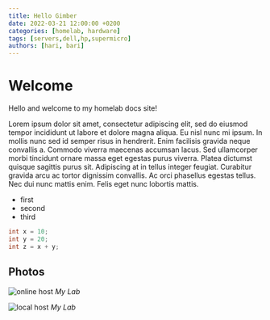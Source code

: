 ```yaml
---
title: Hello Gimber
date: 2022-03-21 12:00:00 +0200
categories: [homelab, hardware]
tags: [servers,dell,hp,supermicro]
authors: [hari, bari]
---
```


[//]: # (This may be the most platform independent comment)

[//]: # (If you want to add an image at the top of the post, please provide an image with a resolution of 1200 x 630)
[//]: # (   image:  )
[//]: # (       path: /path/to/image    )
[//]: # (       alt: image alternative text )

# Welcome

Hello and welcome to my homelab docs site!

Lorem ipsum dolor sit amet, consectetur adipiscing elit, sed do eiusmod tempor incididunt ut labore et dolore magna aliqua. Eu nisl nunc mi ipsum. In mollis nunc sed id semper risus in hendrerit. Enim facilisis gravida neque convallis a. Commodo viverra maecenas accumsan lacus. Sed ullamcorper morbi tincidunt ornare massa eget egestas purus viverra. Platea dictumst quisque sagittis purus sit. Adipiscing at in tellus integer feugiat. Curabitur gravida arcu ac tortor dignissim convallis. Ac orci phasellus egestas tellus. Nec dui nunc mattis enim. Felis eget nunc lobortis mattis.

* first
* second
* third


~~~c++
int x = 10;
int y = 20;
int z = x + y;
~~~


## Photos
![online host](http://www.storywarren.com/wp-content/uploads/2016/09/space-1.jpg)
_My Lab_

![local host](../../assets/img/common/bg1.jpeg)
_My Lab_
